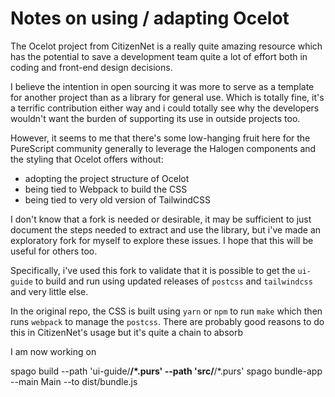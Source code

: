 # Notes on using / adapting Ocelot 

The Ocelot project from CitizenNet is a really quite amazing resource which has the potential to save a development team quite a lot of effort both in coding and front-end design decisions.

I believe the intention in open sourcing it was more to serve as a template for another project than as a library for general use. Which is totally fine, it's a terrific contribution either way and i could totally see why the developers wouldn't want the burden of supporting its use in outside projects too.

However, it seems to me that there's some low-hanging fruit here for the PureScript community generally to leverage the Halogen components and the styling that Ocelot offers without:

* adopting the project structure of Ocelot
* being tied to Webpack to build the CSS
* being tied to very old version of TailwindCSS

I don't know that a fork is needed or desirable, it may be sufficient to just document the steps needed to extract and use the library, but i've made an exploratory fork for myself to explore these issues. I hope that this will be useful for others too.

Specifically, i've used this fork to validate that it is possible to get the `ui-guide` to build and run using updated releases of `postcss` and `tailwindcss` and very little else.

In the original repo, the CSS is built using `yarn` or `npm` to run `make` which then runs `webpack` to manage the `postcss`. There are probably good reasons to do this in CitizenNet's usage but it's quite a chain to absorb 

I am now working on 


spago build --path 'ui-guide/**/*.purs' --path 'src/**/*.purs'
spago bundle-app --main Main --to dist/bundle.js